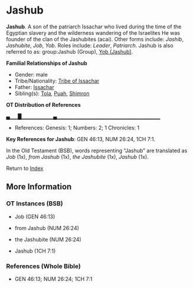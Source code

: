 # Jashub
**Jashub**. 
A son of the patriarch Issachar who lived during the time of the Egyptian slavery and the wilderness wandering of the Israelites He was founder of the clan of the Jashubites (acai). 
Other forms include: 
*Jashib*, *Jashubite*, *Job*, *Yob*. 
Roles include: 
_Leader_, _Patriarch_. 
Jashub is also referred to as: 
group:Jashub (Group), [Yob (Jashub)](Yob.md). 




**Familial Relationships of Jashub**


* Gender: male
* Tribe/Nationality: [Tribe of Issachar](../../../groups/md/acai/Issachar.md)
* Father: [Issachar](Issachar.md)
* Sibling(s): [Tola](Tola.md), [Puah](Puah.md), [Shimron](Shimron.md)


**OT Distribution of References**

▄▁▁█▁▁▁▁▁▁▁▁▄▁▁▁▁▁▁▁▁▁▁▁▁▁▁▁▁▁▁▁▁▁▁▁▁▁▁
* References: Genesis: 1; Numbers: 2; 1 Chronicles: 1



**Key References for Jashub**: 
GEN 46:13, NUM 26:24, 1CH 7:1. 


In the Old Testament (BSB), words representing “Jashub” are translated as 
*Job* (1x), *from Jashub* (1x), *the Jashubite* (1x), *Jashub* (1x). 




Return to [Index](00-Index.md)

## More Information

### OT Instances (BSB)

* Job (GEN 46:13)

* from Jashub (NUM 26:24)

* the Jashubite (NUM 26:24)

* Jashub (1CH 7:1)



### References (Whole Bible)

* GEN 46:13; NUM 26:24; 1CH 7:1



